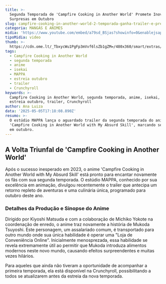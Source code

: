 ```yaml
---
title: >-
  Segunda Temporada de 'Campfire Cooking in Another World' Promete Inovações e
  Surpresas em Outubro
slug: campfire-cooking-in-another-world-2-temporada-ganha-trailer-e-previso
categoria: MANGÁS E ANIMES
midia: 'https://www.youtube.com/embed/a79sd_BSjas?showinfo=0&enablejsapi=1'
tipoMidia: video
thumb: >-
  https://cdn.ome.lt/_TbxycWu1PgFp3mVvf6lsZb1gZM=/480x360/smart/extras/conteudos/Design_sem_nome_2_BR0WiEE.jpg
tags:
  - Campfire Cooking in Another World
  - segunda temporada
  - anime
  - isekai
  - MAPPA
  - estreia outubro
  - trailer
  - Crunchyroll
keywords: >-
  Campfire Cooking in Another World, segunda temporada, anime, isekai, MAPPA,
  estreia outubro, trailer, Crunchyroll
author: Ana Luiza
data: '2025-05-05T17:18:08.890Z'
resumo: >-
  O estúdio MAPPA lança o aguardado trailer da segunda temporada do anime isekai
  'Campfire Cooking in Another World with My Absurd Skill', marcando seu retorno
  em outubro.
---
```


## A Volta Triunfal de 'Campfire Cooking in Another World'

<blockquote class="twitter-tweet"><a href="https://twitter.com/user/status/1918509486446186571"></a></blockquote>

Após o sucesso inesperado em 2023, o anime 'Campfire Cooking in Another World with My Absurd Skill' está pronto para encantar novamente os fãs com sua segunda temporada. O estúdio MAPPA, conhecido por sua excelência em animação, divulgou recentemente o trailer que antecipa um retorno repleto de aventuras e uma culinária única, programado para outubro deste ano.

### Detalhes da Produção e Sinopse do Anime

Dirigido por Kiyoshi Matsuda e com a colaboração de Michiko Yokote na coordenação de enredo, o anime traz novamente a história de Mukoda Tsuyoshi. Este personagem, um assalariado comum, é transportado para outro mundo onde sua única habilidade é operar uma "Loja de Conveniência Online". Inicialmente menosprezada, essa habilidade se revela extremamente útil ao permitir que Mukoda introduza alimentos modernos neste novo mundo, causando efeitos surpreendentes e muitas vezes hilários.

Para aqueles que ainda não tiveram a oportunidade de acompanhar a primeira temporada, ela está disponível na Crunchyroll, possibilitando a todos se atualizarem antes da estreia da nova temporada.
